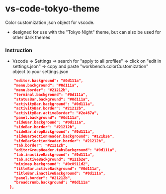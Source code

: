 # vs-code-tokyo-theme
Color customization json object for vscode.
- designed for use with the "Tokyo Night" theme, but can also be used for other dark themes

### Instruction
- Vscode => Settings => search for "apply to all profiles" => click on "edit in settings.json" => copy and paste "workbench.colorCustomization" object to your settings.json
```json
    "editor.background": "#0d111a",
    "menu.background": "#0d111a",
    "menu.border": "#21212b",
    "terminal.background": "#0d111a",
    "statusBar.background": "#0d111a",
    "activityBar.background": "#0d111a",
    "activityBar.border": "#21212b",
    "activityBar.activeBorder": "#2e467a",
    "panel.background": "#0d111a",
    "sideBar.background": "#0d111a",
    "sideBar.border": "#21212b",
    "sideBar.dropBackground": "#0d111a",
    "sideBarSectionHeader.background": "#121b2e",
    "sideBarSectionHeader.border": "#21212b",
    "tab.border": "#21212b",
    "editorGroupHeader.tabsBackground": "#0d111a",
    "tab.inactiveBackground": "#0d111a",
    "tab.activeBackground": "#121b2e",
    "minimap.background": "#0c0911d2",
    "titleBar.activeBackground": "#0d111a",
    "titleBar.inactiveBackground": "#0d111a",
    "panel.border": "#21212b",
    "breadcrumb.background": "#0d111a"
  },
```
